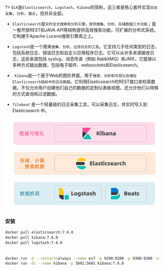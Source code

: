?> `ELK`是`Elasticsearch`、`Logstash`、`Kibana`的简称，这三者是核心套件实现`日志采集`、`分析`、`展示`，但并非全部。



- `Elasticsearch`是`实时全文搜索和分析引擎，提供搜集、分析、存储数据三大功能`；是一套开放REST和JAVA API等结构提供高效搜索功能，可扩展的分布式系统。它构建于Apache Lucene搜索引擎库之上。

- `Logstash`是一个用来`搜集、分析、过滤日志的工具`。它支持几乎任何类型的日志，包括系统日志、错误日志和自定义应用程序日志。它可以从许多来源接收日志，这些来源包括 syslog、消息传递（例如 RabbitMQ）和JMX，它能够以多种方式输出数据，包括电子邮件、websockets和Elasticsearch。

- ` Kibana`是一个基于Web的图形界面，用于`搜索、分析和可视化存储在 Elasticsearch指标中的日志数据`。它利用Elasticsearch的REST接口来检索数据，不仅允许用户创建他们自己的数据的定制仪表板视图，还允许他们以特殊的方式查询和过滤数据。

- `filebeat` 是一个轻量级的日志采集工具，可以采集日志，并实时写入到 Elasticsearch 中。

![img](./1-1.png)

### 安装

```bash
docker pull elasticsearch:7.6.0
docker pull kibana:7.6.0
docker pull logstash:7.6.0


docker run -d --restart=always --name es7 -p 9200:9200 -p 9300:9300 -e "discovery.type=single-node" elasticsearch:7.6.0
docker run -di --name kibana -p 5601:5601 kibana:7.6.0
```

